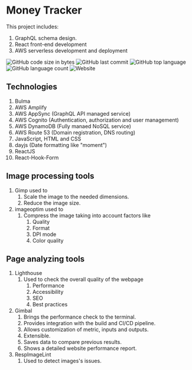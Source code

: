# Money Tracker

This project includes:
1. GraphQL schema design.
2. React front-end development
3. AWS serverless development and deployment



![GitHub code size in bytes](https://img.shields.io/github/languages/code-size/jpmti2016/trackingmyfinance)
![GitHub last commit](https://img.shields.io/github/last-commit/jpmti2016/trackingmyfinance)
![GitHub top language](https://img.shields.io/github/languages/top/jpmti2016/trackingmyfinance)
![GitHub language count](https://img.shields.io/github/languages/count/jpmti2016/trackingmyfinance)
![Website](https://img.shields.io/website?url=https%3A%2F%2Ftrackingmyfinance%2F)

## Technologies

1. Bulma
2. AWS Amplify
3. AWS AppSync (GraphQL API managed service)
4. AWS Cognito (Authentication, authorization and user management)
5. AWS DynamoDB (Fully manaed NoSQL service)
6. AWS Route 53 (Domain registration, DNS routing)
7. JavaScript, HTML and CSS
8. dayjs (Date formatting like "moment")
9. ReactJS
10. React-Hook-Form

## Image processing tools

1. Gimp used to
   1. Scale the image to the needed dimensions.
   2. Reduce the image size.
2. imageoptim used to
   1. Compress the image taking into account factors like
      1. Quality
      2. Format
      3. DPI mode
      4. Color quality

## Page analyzing tools

1. Lighthouse
   1. Used to check the overall quality of the webpage
      1. Performance
      2. Accessibility
      3. SEO
      4. Best practices
2. Gimbal
   1. Brings the performance check to the terminal.
   2. Provides integration with the build and CI/CD pipeline.
   3. Allows customization of metric, inputs and outputs.
   4. Extensible.
   5. Saves data to compare previous results.
   6. Shows a detailed website performance report.
3. RespImageLint
   1. Used to detect images's issues.
